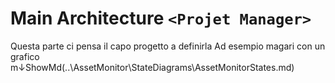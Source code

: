 ﻿# Main Architecture `<Projet Manager>`

Questa parte ci pensa il capo progetto a definirla
Ad esempio magari con un grafico
m↓ShowMd(..\AssetMonitor\StateDiagrams\AssetMonitorStates.md)

 